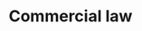 ---
title: Commercial law
longTitle: 'Commercial law'
tags:
- gccommon
narrowerTerm:
- "[[Law]]"
relatedTerm:
- "[[Trade negotiations Trade agreements]]"
use:
- "[[Trade law Business law]]"
---